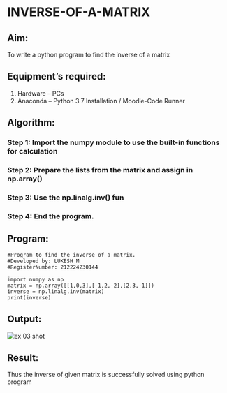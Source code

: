 # INVERSE-OF-A-MATRIX
## Aim:
To write a python program to find the inverse of a matrix
## Equipment’s required:
1. 	Hardware – PCs
2. 	Anaconda – Python 3.7 Installation / Moodle-Code Runner
## Algorithm:
### Step 1: Import the numpy module to use the built-in functions for calculation
### Step 2: Prepare the lists from the matrix and assign in np.array()
### Step 3: Use the np.linalg.inv() fun
### Step 4: End the program.

## Program:
```
#Program to find the inverse of a matrix.
#Developed by: LUKESH M
#RegisterNumber: 212224230144
```
```
import numpy as np
matrix = np.array([[1,0,3],[-1,2,-2],[2,3,-1]])
inverse = np.linalg.inv(matrix)
print(inverse)
```
## Output:
![ex 03 shot](https://github.com/user-attachments/assets/105302ce-b1ee-429f-9647-67a21cbae0c7)

## Result:
Thus the inverse of given matrix is successfully solved using python program

